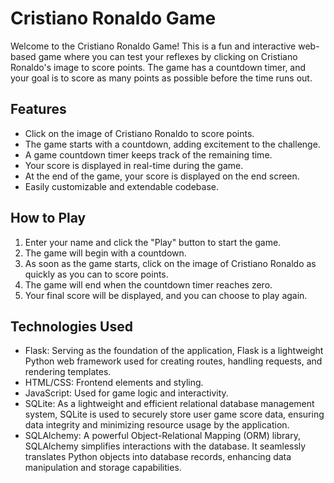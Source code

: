 # Cristiano Ronaldo Game

Welcome to the Cristiano Ronaldo Game! This is a fun and interactive web-based game where you can test your reflexes by clicking on Cristiano Ronaldo's image to score points. The game has a countdown timer, and your goal is to score as many points as possible before the time runs out.

## Features

- Click on the image of Cristiano Ronaldo to score points.
- The game starts with a countdown, adding excitement to the challenge.
- A game countdown timer keeps track of the remaining time.
- Your score is displayed in real-time during the game.
- At the end of the game, your score is displayed on the end screen.
- Easily customizable and extendable codebase.

## How to Play

1. Enter your name and click the "Play" button to start the game.
2. The game will begin with a countdown.
3. As soon as the game starts, click on the image of Cristiano Ronaldo as quickly as you can to score points.
4. The game will end when the countdown timer reaches zero.
5. Your final score will be displayed, and you can choose to play again.

## Technologies Used

- Flask: Serving as the foundation of the application, Flask is a lightweight Python web framework used for creating routes, handling requests, and rendering templates.
- HTML/CSS: Frontend elements and styling.
- JavaScript: Used for game logic and interactivity.
- SQLite: As a lightweight and efficient relational database management system, SQLite is used to securely store user game score data, ensuring data integrity and minimizing resource usage by the application.
- SQLAlchemy: A powerful Object-Relational Mapping (ORM) library, SQLAlchemy simplifies interactions with the database. It seamlessly translates Python objects into database records, enhancing data manipulation and storage capabilities.
